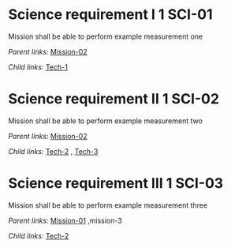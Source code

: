Science requirement I 1 SCI-01 
==============================

Mission shall be able to perform example measurement one

*Parent links:*   [Mission-02](L1.markdown#1-mission-02-) 

*Child links:*   [Tech-1](L3.markdown#1-tech-1-) 

Science requirement II 1 SCI-02 
===============================

Mission shall be able to perform example measurement two

*Parent links:*   [Mission-02](L1.markdown#1-mission-02-) 

*Child links:*   [Tech-2](L3.markdown#1-tech-2-) ,  [Tech-3](L3.markdown#1-tech-3-) 

Science requirement III 1 SCI-03 
================================

Mission shall be able to perform example measurement three

*Parent links:*   [Mission-01](L1.markdown#1-mission-01-) ,mission-3

*Child links:*   [Tech-2](L3.markdown#1-tech-2-) 
